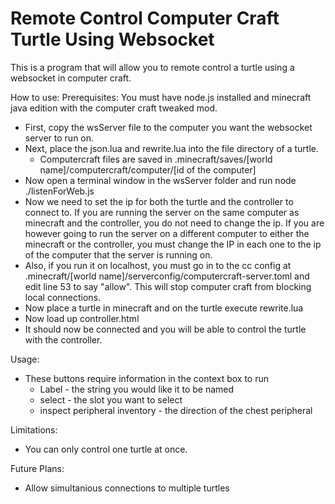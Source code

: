 # Remote Control Computer Craft Turtle Using Websocket
This is a program that will allow you to remote control a turtle using a websocket in computer craft.

How to use:
Prerequisites: 
You must have node.js installed and minecraft java edition with the computer craft tweaked mod.

- First, copy the wsServer file to the computer you want the websocket server to run on.
- Next, place the json.lua and rewrite.lua into the file directory of a turtle.
  - Computercraft files are saved in .minecraft/saves/[world name]/computercraft/computer/[id of the computer]
- Now open a terminal window in the wsServer folder and run node ./listenForWeb.js
- Now we need to set the ip for both the turtle and the controller to connect to. If you are running the server on the same computer as minecraft and the controller, you do not need to change the ip. If you are however going to run the server on a different computer to either the minecraft or the controller, you must change the IP in each one to the ip of the computer that the server is running on.
- Also, if you run it on localhost, you must go in to the cc config at .minecraft/[world name]/serverconfig/computercraft-server.toml and edit line 53 to say "allow". This will stop computer craft from blocking local connections.
- Now place a turtle in minecraft and on the turtle execute rewrite.lua
- Now load up controller.html
- It should now be connected and you will be able to control the turtle with the controller.

Usage:
- These buttons require information in the context box to run
  - Label - the string you would like it to be named
  - select - the slot you want to select
  - inspect peripheral inventory - the direction of the chest peripheral

Limitations:
- You can only control one turtle at once.

Future Plans:
- Allow simultanious connections to multiple turtles
